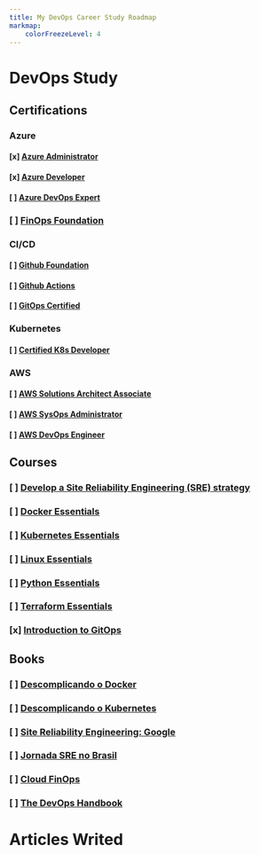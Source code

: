 ```yaml
--- 
title: My DevOps Career Study Roadmap
markmap:
    colorFreezeLevel: 4
---
```

# DevOps Study

## Certifications
### Azure
#### [x] [Azure Administrator](https://learn.microsoft.com/pt-br/credentials/certifications/azure-administrator/?practice-assessment-type=certification)
#### [x] [Azure Developer](https://learn.microsoft.com/pt-br/credentials/certifications/azure-developer/?practice-assessment-type=certification)
#### [ ] [Azure DevOps Expert](https://learn.microsoft.com/pt-br/credentials/certifications/exams/az-400/)
### [ ] [FinOps Foundation](https://learn.finops.org/introduction-to-finops)

### CI/CD
#### [ ] [Github Foundation](https://examregistration.github.com/certification/GHF)
#### [ ] [Github Actions](https://examregistration.github.com/certification/ACTIONS)
#### [ ] [GitOps Certified](https://learning.codefresh.io/)

### Kubernetes
#### [ ] [Certified K8s Developer](https://training.linuxfoundation.org/certification/certified-kubernetes-application-developer-ckad/)

### AWS
#### [ ] [AWS Solutions Architect Associate](https://aws.amazon.com/certification/certified-solutions-architect-associate/)
#### [ ] [AWS SysOps Administrator](https://aws.amazon.com/pt/certification/certified-sysops-admin-associate/) 
#### [ ] [AWS DevOps Engineer](https://aws.amazon.com/pt/certification/certified-devops-engineer-professional/)

## Courses
### [ ] [Develop a Site Reliability Engineering (SRE) strategy](https://learn.microsoft.com/en-us/training/paths/az-400-develop-sre-strategy/) 
### [ ] [Docker Essentials](https://www.linuxtips.io/course/docker-essentials)
### [ ] [Kubernetes Essentials](https://www.linuxtips.io/course/kubernetes-essentials)
### [ ] [Linux Essentials](https://www.linuxtips.io/course/linux-essentials)
### [ ] [Python Essentials](https://www.linuxtips.io/course/python-essentials)
### [ ] [Terraform Essentials](https://www.linuxtips.io/course/terraform-essentials)
### [x] [Introduction to GitOps](https://training.linuxfoundation.org/training/introduction-to-gitops-lfs169/)

## Books
### [ ] [Descomplicando o Docker](https://livro.descomplicandodocker.com.br/)
### [ ] [Descomplicando o Kubernetes](https://livro.descomplicandokubernetes.com.br/pt/)
### [ ] [Site Reliability Engineering: Google](https://sre.google/sre-book/table-of-contents/)
### [ ] [Jornada SRE no Brasil](https://www.amazon.com.br/Jornada-SRE-Brasil-confiabilidade-experi%C3%AAncia-ebook/dp/B0CCC5RPJQ) 
### [ ] [Cloud FinOps](https://www.amazon.com.br/Cloud-FinOps-2%C2%AA-Edi%C3%A7%C3%A3o-colaborativas-ebook/dp/B0D4BDYDGQ)
### [ ] [The DevOps Handbook](https://www.amazon.com/DevOps-Handbook-World-Class-Reliability-Organizations/dp/1942788002)


# Articles Writed

